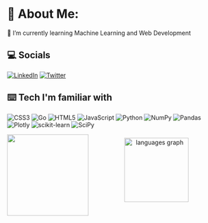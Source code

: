 # 💫 About Me:
🌱 I’m currently learning Machine Learning and Web Development<br>

## 💻 Socials
[![LinkedIn](https://img.shields.io/badge/LinkedIn-%230077B5.svg?logo=linkedin&logoColor=white)](https://linkedin.com/in/aaryan-mishra-a2b205222) [![Twitter](https://img.shields.io/badge/Twitter-%231DA1F2.svg?logo=Twitter&logoColor=white)](https://twitter.com/callmeaaryan) 

## ⌨️ Tech I'm familiar with 
![CSS3](https://img.shields.io/badge/css3-%231572B6.svg?style=for-the-badge&logo=css3&logoColor=white) ![Go](https://img.shields.io/badge/go-%2300ADD8.svg?style=for-the-badge&logo=go&logoColor=white) ![HTML5](https://img.shields.io/badge/html5-%23E34F26.svg?style=for-the-badge&logo=html5&logoColor=white) ![JavaScript](https://img.shields.io/badge/javascript-%23323330.svg?style=for-the-badge&logo=javascript&logoColor=%23F7DF1E) ![Python](https://img.shields.io/badge/python-3670A0?style=for-the-badge&logo=python&logoColor=ffdd54) ![NumPy](https://img.shields.io/badge/numpy-%23013243.svg?style=for-the-badge&logo=numpy&logoColor=white) ![Pandas](https://img.shields.io/badge/pandas-%23150458.svg?style=for-the-badge&logo=pandas&logoColor=white) ![Plotly](https://img.shields.io/badge/Plotly-%233F4F75.svg?style=for-the-badge&logo=plotly&logoColor=white) ![scikit-learn](https://img.shields.io/badge/scikit--learn-%23F7931E.svg?style=for-the-badge&logo=scikit-learn&logoColor=white) ![SciPy](https://img.shields.io/badge/SciPy-%230C55A5.svg?style=for-the-badge&logo=scipy&logoColor=%white)

<img align="left" height="190" src="https://media.giphy.com/media/XIFtEmJkAiR32/giphy.gif"  />

###

<div align="center">
  <img src="https://github-readme-stats.vercel.app/api/top-langs?username=Mshra&locale=en&hide_title=false&layout=compact&card_width=320&langs_count=5&theme=dracula&hide_border=false" height="150" alt="languages graph"  />
</div>

###
